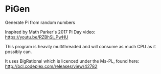 # PiGen

Generate Pi from random numbers

Inspired by Math Parker's 2017 Pi Day video: https://youtu.be/RZBhSi_PwHU

This program is heavily multithreaded and will consume as much CPU as it possibly can.

It uses BigRational which is licenced under the Ms-PL, found here: http://bcl.codeplex.com/releases/view/42782
